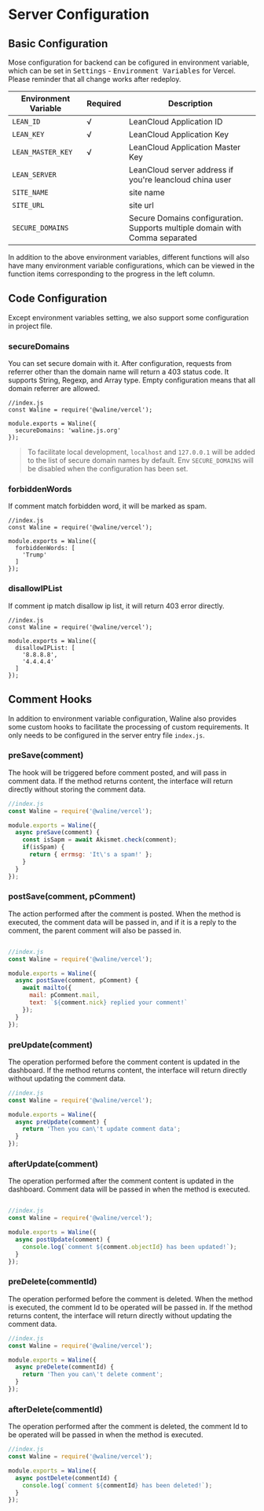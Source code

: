 # Server Configuration

## Basic Configuration

Mose configuration for backend can be cofigured in environment variable, which can be set in <kbd>Settings</kbd> - <kbd>Environment Variables</kbd> for Vercel. Please reminder that all change works after redeploy.

| Environment Variable | Required | Description                                                                 |
| -------------------- | -------- | --------------------------------------------------------------------------- |
| `LEAN_ID`            | √        | LeanCloud Application ID                                                    |
| `LEAN_KEY`           | √        | LeanCloud Application Key                                                   |
| `LEAN_MASTER_KEY`    | √        | LeanCloud Application Master Key                                            |
| `LEAN_SERVER`        |          | LeanCloud server address if you're leancloud china user                     |
| `SITE_NAME`          |          | site name                                                                   |
| `SITE_URL`           |          | site url                                                                    |
| `SECURE_DOMAINS`     |          | Secure Domains configuration. Supports multiple domain with Comma separated |

In addition to the above environment variables, different functions will also have many environment variable configurations, which can be viewed in the function items corresponding to the progress in the left column.

## Code Configuration

Except environment variables setting, we also support some configuration in project file.

### secureDomains

You can set secure domain with it. After configuration, requests from referrer other than the domain name will return a 403 status code. It supports String, Regexp, and Array type. Empty configuration means that all domain referrer are allowed.

```
//index.js
const Waline = require('@waline/vercel');

module.exports = Waline({
  secureDomains: 'waline.js.org'
});
```

> To facilitate local development, `localhost` and `127.0.0.1` will be added to the list of secure domain names by default. Env `SECURE_DOMAINS` will be disabled when the configuration has been set.
### forbiddenWords

If comment match forbidden word, it will be marked as spam.

```
//index.js
const Waline = require('@waline/vercel');

module.exports = Waline({
  forbiddenWords: [
    'Trump'
  ]
});
```
### disallowIPList

If comment ip match disallow ip list, it will return 403 error directly.

```
//index.js
const Waline = require('@waline/vercel');

module.exports = Waline({
  disallowIPList: [
    '8.8.8.8',
    '4.4.4.4'
  ]
});
```
## Comment Hooks

In addition to environment variable configuration, Waline also provides some custom hooks to facilitate the processing of custom requirements. It only needs to be configured in the server entry file `index.js`.

### preSave(comment)

The hook will be triggered before comment posted, and will pass in comment data. If the method returns content, the interface will return directly without storing the comment data.

```js
//index.js
const Waline = require('@waline/vercel');

module.exports = Waline({
  async preSave(comment) {
    const isSapm = await Akismet.check(comment);
    if(isSpam) {
      return { errmsg: 'It\'s a spam!' };
    }
  }
});
```

### postSave(comment, pComment)

The action performed after the comment is posted. When the method is executed, the comment data will be passed in, and if it is a reply to the comment, the parent comment will also be passed in.

```js

//index.js
const Waline = require('@waline/vercel');

module.exports = Waline({
  async postSave(comment, pComment) {
    await mailto({
      mail: pComment.mail,
      text: `${comment.nick} replied your comment!`
    });
  }
});
```

### preUpdate(comment)

The operation performed before the comment content is updated in the dashboard. If the method returns content, the interface will return directly without updating the comment data.

```js
//index.js
const Waline = require('@waline/vercel');

module.exports = Waline({
  async preUpdate(comment) {
    return 'Then you can\'t update comment data';
  }
});
```

### afterUpdate(comment) 

The operation performed after the comment content is updated in the dashboard. Comment data will be passed in when the method is executed.

```js

//index.js
const Waline = require('@waline/vercel');

module.exports = Waline({
  async postUpdate(comment) {
    console.log(`comment ${comment.objectId} has been updated!`);
  }
});
```
### preDelete(commentId)

The operation performed before the comment is deleted. When the method is executed, the comment Id to be operated will be passed in. If the method returns content, the interface will return directly without updating the comment data.

```js
//index.js
const Waline = require('@waline/vercel');

module.exports = Waline({
  async preDelete(commentId) {
    return 'Then you can\'t delete comment';
  }
});
```

### afterDelete(commentId)

The operation performed after the comment is deleted, the comment Id to be operated will be passed in when the method is executed.

```js
//index.js
const Waline = require('@waline/vercel');

module.exports = Waline({
  async postDelete(commentId) {
    console.log(`comment ${commentId} has been deleted!`);
  }
});
```